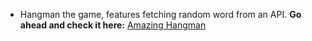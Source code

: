 


 - Hangman the game, features fetching random word from an API. **Go ahead and check it here:** [Amazing Hangman](https://inukares.github.io/APIHangman/)

